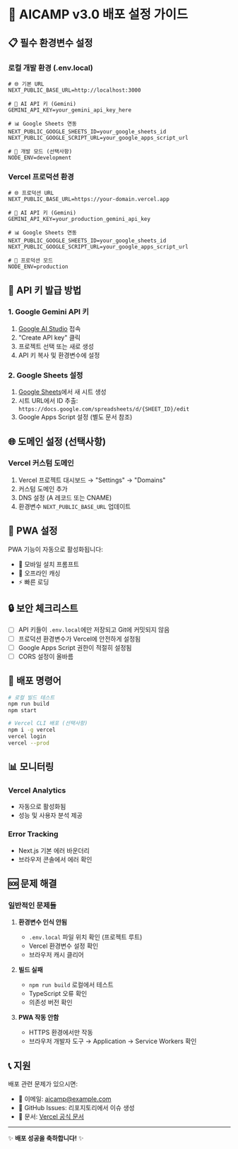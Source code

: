 # 🚀 AICAMP v3.0 배포 설정 가이드

## 📋 필수 환경변수 설정

### 로컬 개발 환경 (.env.local)
```env
# 🌐 기본 URL
NEXT_PUBLIC_BASE_URL=http://localhost:3000

# 🤖 AI API 키 (Gemini)
GEMINI_API_KEY=your_gemini_api_key_here

# 📊 Google Sheets 연동
NEXT_PUBLIC_GOOGLE_SHEETS_ID=your_google_sheets_id
NEXT_PUBLIC_GOOGLE_SCRIPT_URL=your_google_apps_script_url

# 🔧 개발 모드 (선택사항)
NODE_ENV=development
```

### Vercel 프로덕션 환경
```env
# 🌐 프로덕션 URL
NEXT_PUBLIC_BASE_URL=https://your-domain.vercel.app

# 🤖 AI API 키 (Gemini)
GEMINI_API_KEY=your_production_gemini_api_key

# 📊 Google Sheets 연동
NEXT_PUBLIC_GOOGLE_SHEETS_ID=your_google_sheets_id
NEXT_PUBLIC_GOOGLE_SCRIPT_URL=your_google_apps_script_url

# 🔧 프로덕션 모드
NODE_ENV=production
```

## 🔑 API 키 발급 방법

### 1. Google Gemini API 키
1. [Google AI Studio](https://makersuite.google.com/app/apikey) 접속
2. "Create API key" 클릭
3. 프로젝트 선택 또는 새로 생성
4. API 키 복사 및 환경변수에 설정

### 2. Google Sheets 설정
1. [Google Sheets](https://sheets.google.com)에서 새 시트 생성
2. 시트 URL에서 ID 추출: `https://docs.google.com/spreadsheets/d/{SHEET_ID}/edit`
3. Google Apps Script 설정 (별도 문서 참조)

## 🌐 도메인 설정 (선택사항)

### Vercel 커스텀 도메인
1. Vercel 프로젝트 대시보드 → "Settings" → "Domains"
2. 커스텀 도메인 추가
3. DNS 설정 (A 레코드 또는 CNAME)
4. 환경변수 `NEXT_PUBLIC_BASE_URL` 업데이트

## 📱 PWA 설정

PWA 기능이 자동으로 활성화됩니다:
- 📲 모바일 설치 프롬프트
- 🔄 오프라인 캐싱
- ⚡ 빠른 로딩

## 🔒 보안 체크리스트

- [ ] API 키들이 `.env.local`에만 저장되고 Git에 커밋되지 않음
- [ ] 프로덕션 환경변수가 Vercel에 안전하게 설정됨
- [ ] Google Apps Script 권한이 적절히 설정됨
- [ ] CORS 설정이 올바름

## 🚀 배포 명령어

```bash
# 로컬 빌드 테스트
npm run build
npm start

# Vercel CLI 배포 (선택사항)
npm i -g vercel
vercel login
vercel --prod
```

## 📊 모니터링

### Vercel Analytics
- 자동으로 활성화됨
- 성능 및 사용자 분석 제공

### Error Tracking
- Next.js 기본 에러 바운더리
- 브라우저 콘솔에서 에러 확인

## 🆘 문제 해결

### 일반적인 문제들

1. **환경변수 인식 안됨**
   - `.env.local` 파일 위치 확인 (프로젝트 루트)
   - Vercel 환경변수 설정 확인
   - 브라우저 캐시 클리어

2. **빌드 실패**
   - `npm run build` 로컬에서 테스트
   - TypeScript 오류 확인
   - 의존성 버전 확인

3. **PWA 작동 안함**
   - HTTPS 환경에서만 작동
   - 브라우저 개발자 도구 → Application → Service Workers 확인

## 📞 지원

배포 관련 문제가 있으시면:
- 📧 이메일: aicamp@example.com
- 💬 GitHub Issues: 리포지토리에서 이슈 생성
- 📖 문서: [Vercel 공식 문서](https://vercel.com/docs)

---

✨ **배포 성공을 축하합니다!** ✨ 